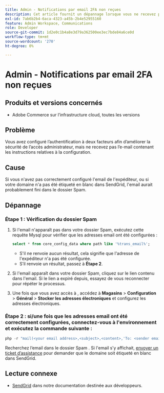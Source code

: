 ```yaml
---
title: Admin - Notifications par email 2FA non reçues
description: Cet article fournit un dépannage lorsque vous ne recevez pas le courrier électronique contenant les instructions de fin de la configuration après avoir configuré l’authentification à deux facteurs (2FA) afin d’améliorer la sécurité de l’accès administrateur dans Adobe Commerce sur l’infrastructure cloud.
exl-id: 7ab6b2b4-6aca-4323-a45b-2b4e52955160
feature: Admin Workspace, Communications
role: Developer
source-git-commit: 1d2e0c1b4a8e3d79a362500ee3ec7bde84a6ce0d
workflow-type: tm+mt
source-wordcount: '270'
ht-degree: 0%

---
```


# Admin - Notifications par email 2FA non reçues


## Produits et versions concernés

* Adobe Commerce sur l’infrastructure cloud, toutes les versions

## Problème

Vous avez configuré l’authentification à deux facteurs afin d’améliorer la sécurité de l’accès administrateur, mais ne recevez pas l’e-mail contenant les instructions relatives à la configuration.

## Cause

Si vous n&#39;avez pas correctement configuré l&#39;email de l&#39;expéditeur, ou si votre domaine n&#39;a pas été étiqueté en blanc dans SendGrid, l&#39;email aurait probablement fini dans le dossier Spam.

## Dépannage

### Étape 1 : Vérification du dossier Spam

1. Si l&#39;email n&#39;apparaît pas dans votre dossier Spam, exécutez cette requête Mysql pour vérifier que les adresses email ont été configurées :

   ```sql
   select * from core_config_data where path like '%trans_email%';
   ```

   * S&#39;il ne renvoie aucun résultat, cela signifie que l&#39;adresse de l&#39;expéditeur n&#39;a pas été configurée.
   * S’il renvoie un résultat, passez à **Étape 2**.

1. Si l&#39;email apparaît dans votre dossier Spam, cliquez sur le lien contenu dans l&#39;email. Si le lien a expiré depuis, essayez de vous reconnecter pour répéter le processus.
1. Une fois que vous avez accès à , accédez à **Magasins** > **Configuration** > **Général** > **Stocker les adresses électroniques** et configurez les adresses électroniques.

### Étape 2 : si/une fois que les adresses email ont été correctement configurées, connectez-vous à l&#39;environnement et exécutez la commande suivante :

```php
php -r "mail(<your email address>,<subject>,<content>,'To: <sender email>');"
```

Recherchez l’email dans le dossier Spam . Si l&#39;email s&#39;y affichait, [envoyer un ticket d’assistance](/help/help-center-guide/help-center/magento-help-center-user-guide.md#login) pour demander que le domaine soit étiqueté en blanc dans SendGrid.

## Lecture connexe

* [SendGrid](https://devdocs.magento.com/cloud/project/sendgrid.html) dans notre documentation destinée aux développeurs.
